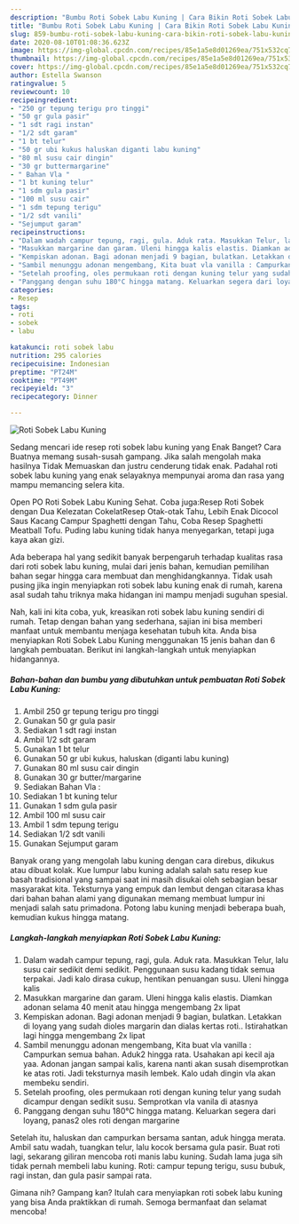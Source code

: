 ```yaml
---
description: "Bumbu Roti Sobek Labu Kuning | Cara Bikin Roti Sobek Labu Kuning Yang Enak Banget"
title: "Bumbu Roti Sobek Labu Kuning | Cara Bikin Roti Sobek Labu Kuning Yang Enak Banget"
slug: 859-bumbu-roti-sobek-labu-kuning-cara-bikin-roti-sobek-labu-kuning-yang-enak-banget
date: 2020-08-10T01:08:36.623Z
image: https://img-global.cpcdn.com/recipes/85e1a5e8d01269ea/751x532cq70/roti-sobek-labu-kuning-foto-resep-utama.jpg
thumbnail: https://img-global.cpcdn.com/recipes/85e1a5e8d01269ea/751x532cq70/roti-sobek-labu-kuning-foto-resep-utama.jpg
cover: https://img-global.cpcdn.com/recipes/85e1a5e8d01269ea/751x532cq70/roti-sobek-labu-kuning-foto-resep-utama.jpg
author: Estella Swanson
ratingvalue: 5
reviewcount: 10
recipeingredient:
- "250 gr tepung terigu pro tinggi"
- "50 gr gula pasir"
- "1 sdt ragi instan"
- "1/2 sdt garam"
- "1 bt telur"
- "50 gr ubi kukus haluskan diganti labu kuning"
- "80 ml susu cair dingin"
- "30 gr buttermargarine"
- " Bahan Vla "
- "1 bt kuning telur"
- "1 sdm gula pasir"
- "100 ml susu cair"
- "1 sdm tepung terigu"
- "1/2 sdt vanili"
- "Sejumput garam"
recipeinstructions:
- "Dalam wadah campur tepung, ragi, gula. Aduk rata. Masukkan Telur, lalu susu cair sedikit demi sedikit. Penggunaan susu kadang tidak semua terpakai. Jadi kalo dirasa cukup, hentikan penuangan susu. Uleni hingga kalis"
- "Masukkan margarine dan garam. Uleni hingga kalis elastis. Diamkan adonan selama 40 menit atau hingga mengembang 2x lipat"
- "Kempiskan adonan. Bagi adonan menjadi 9 bagian, bulatkan. Letakkan di loyang yang sudah dioles margarin dan dialas kertas roti.. Istirahatkan lagi hingga mengembang 2x lipat"
- "Sambil menunggu adonan mengembang, Kita buat vla vanilla : Campurkan semua bahan. Aduk2 hingga rata. Usahakan api kecil aja yaa. Adonan jangan sampai kalis, karena nanti akan susah disemprotkan ke atas roti. Jadi teksturnya masih lembek. Kalo udah dingin vla akan membeku sendiri."
- "Setelah proofing, oles permukaan roti dengan kuning telur yang sudah dicampur dengan sedikit susu. Semprotkan vla vanila di atasnya"
- "Panggang dengan suhu 180°C hingga matang. Keluarkan segera dari loyang, panas2 oles roti dengan margarine"
categories:
- Resep
tags:
- roti
- sobek
- labu

katakunci: roti sobek labu 
nutrition: 295 calories
recipecuisine: Indonesian
preptime: "PT24M"
cooktime: "PT49M"
recipeyield: "3"
recipecategory: Dinner

---
```



![Roti Sobek Labu Kuning](https://img-global.cpcdn.com/recipes/85e1a5e8d01269ea/751x532cq70/roti-sobek-labu-kuning-foto-resep-utama.jpg)

Sedang mencari ide resep roti sobek labu kuning yang Enak Banget? Cara Buatnya memang susah-susah gampang. Jika salah mengolah maka hasilnya Tidak Memuaskan dan justru cenderung tidak enak. Padahal roti sobek labu kuning yang enak selayaknya mempunyai aroma dan rasa yang mampu memancing selera kita.

Open PO Roti Sobek Labu Kuning Sehat. Coba juga:Resep Roti Sobek dengan Dua Kelezatan CokelatResep Otak-otak Tahu, Lebih Enak Dicocol Saus Kacang Campur Spaghetti dengan Tahu, Coba Resep Spaghetti Meatball Tofu. Puding labu kuning tidak hanya menyegarkan, tetapi juga kaya akan gizi.

Ada beberapa hal yang sedikit banyak berpengaruh terhadap kualitas rasa dari roti sobek labu kuning, mulai dari jenis bahan, kemudian pemilihan bahan segar hingga cara membuat dan menghidangkannya. Tidak usah pusing jika ingin menyiapkan roti sobek labu kuning enak di rumah, karena asal sudah tahu triknya maka hidangan ini mampu menjadi suguhan spesial.


Nah, kali ini kita coba, yuk, kreasikan roti sobek labu kuning sendiri di rumah. Tetap dengan bahan yang sederhana, sajian ini bisa memberi manfaat untuk membantu menjaga kesehatan tubuh kita. Anda bisa menyiapkan Roti Sobek Labu Kuning menggunakan 15 jenis bahan dan 6 langkah pembuatan. Berikut ini langkah-langkah untuk menyiapkan hidangannya.

<!--inarticleads1-->

##### Bahan-bahan dan bumbu yang dibutuhkan untuk pembuatan Roti Sobek Labu Kuning:

1. Ambil 250 gr tepung terigu pro tinggi
1. Gunakan 50 gr gula pasir
1. Sediakan 1 sdt ragi instan
1. Ambil 1/2 sdt garam
1. Gunakan 1 bt telur
1. Gunakan 50 gr ubi kukus, haluskan (diganti labu kuning)
1. Gunakan 80 ml susu cair dingin
1. Gunakan 30 gr butter/margarine
1. Sediakan  Bahan Vla :
1. Sediakan 1 bt kuning telur
1. Gunakan 1 sdm gula pasir
1. Ambil 100 ml susu cair
1. Ambil 1 sdm tepung terigu
1. Sediakan 1/2 sdt vanili
1. Gunakan Sejumput garam


Banyak orang yang mengolah labu kuning dengan cara direbus, dikukus atau dibuat kolak. Kue lumpur labu kuning adalah salah satu resep kue basah tradisional yang sampai saat ini masih disukai oleh sebagian besar masyarakat kita. Teksturnya yang empuk dan lembut dengan citarasa khas dari bahan bahan alami yang digunakan memang membuat lumpur ini menjadi salah satu primadona. Potong labu kuning menjadi beberapa buah, kemudian kukus hingga matang. 

<!--inarticleads2-->

##### Langkah-langkah menyiapkan Roti Sobek Labu Kuning:

1. Dalam wadah campur tepung, ragi, gula. Aduk rata. Masukkan Telur, lalu susu cair sedikit demi sedikit. Penggunaan susu kadang tidak semua terpakai. Jadi kalo dirasa cukup, hentikan penuangan susu. Uleni hingga kalis
1. Masukkan margarine dan garam. Uleni hingga kalis elastis. Diamkan adonan selama 40 menit atau hingga mengembang 2x lipat
1. Kempiskan adonan. Bagi adonan menjadi 9 bagian, bulatkan. Letakkan di loyang yang sudah dioles margarin dan dialas kertas roti.. Istirahatkan lagi hingga mengembang 2x lipat
1. Sambil menunggu adonan mengembang, Kita buat vla vanilla : Campurkan semua bahan. Aduk2 hingga rata. Usahakan api kecil aja yaa. Adonan jangan sampai kalis, karena nanti akan susah disemprotkan ke atas roti. Jadi teksturnya masih lembek. Kalo udah dingin vla akan membeku sendiri.
1. Setelah proofing, oles permukaan roti dengan kuning telur yang sudah dicampur dengan sedikit susu. Semprotkan vla vanila di atasnya
1. Panggang dengan suhu 180°C hingga matang. Keluarkan segera dari loyang, panas2 oles roti dengan margarine


Setelah itu, haluskan dan campurkan bersama santan, aduk hingga merata. Ambil satu wadah, tuangkan telur, lalu kocok bersama gula pasir. Buat roti lagi, sekarang giliran mencoba roti manis labu kuning. Sudah lama juga sih tidak pernah membeli labu kuning. Roti: campur tepung terigu, susu bubuk, ragi instan, dan gula pasir sampai rata. 

Gimana nih? Gampang kan? Itulah cara menyiapkan roti sobek labu kuning yang bisa Anda praktikkan di rumah. Semoga bermanfaat dan selamat mencoba!
